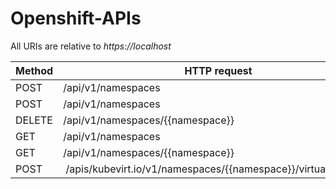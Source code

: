 # Openshift-APIs

All URIs are relative to *https://localhost*

Method | HTTP request | Description
------------- | ------------- | -------------
POST | /api/v1/namespaces | Creates Namespace
POST |/api/v1/namespaces |
DELETE |/api/v1/namespaces/{{namespace}}| Delete_Namespace
GET |	/api/v1/namespaces|Get_Namespace
GET |	/api/v1/namespaces/{{namespace}}|Get_Namespace_by_name
POST | /apis/kubevirt.io/v1/namespaces/{{namespace}}/virtualmachines|Create Virtual_Machine
